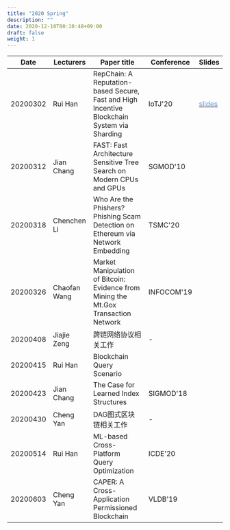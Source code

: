 ```yaml
---
title: "2020 Spring"
description: ""
date: 2020-12-10T00:10:48+09:00
draft: false
weight: 1
---
```




| Date     | Lecturers    | Paper title                                                  | Conference | Slides                                                       |
| -------- | ------------ | ------------------------------------------------------------ | ---------- | ------------------------------------------------------------ |
| 20200302 | Rui Han      | RepChain: A Reputation-based Secure, Fast and High Incentive Blockchain System via Sharding | IoTJ'20    | [<font color=CornflowerBlue>slides</font>](https://gitee.com/junpni/bcts-resource/blob/master/pdf/slide2020/%E3%80%9020200302%E9%9F%A9%E7%9D%BF-%E3%80%91RepChain.pptx) |
| 20200312 | Jian Chang   | FAST: Fast Architecture Sensitive Tree Search on Modern CPUs and GPUs | SGMOD'10   |                                                              |
| 20200318 | Chenchen Li  | Who Are the Phishers?  Phishing Scam Detection on Ethereum via Network Embedding | TSMC'20    |                                                              |
| 20200326 | Chaofan Wang | Market Manipulation of Bitcoin: Evidence from Mining the Mt.Gox Transaction Network | INFOCOM'19 |                                                              |
| 20200408 | Jiajie Zeng  | 跨链网络协议相关工作                                         | -          |                                                              |
| 20200415 | Rui Han      | Blockchain Query Scenario                                    |            |                                                              |
| 20200423 | Jian Chang   | The Case for Learned Index Structures                        | SIGMOD'18  |                                                              |
| 20200430 | Cheng Yan    | DAG图式区块链相关工作                                        | -          |                                                              |
| 20200514 | Rui Han      | ML-based Cross-Platform Query Optimization                   | ICDE'20    |                                                              |
| 20200603 | Cheng Yan    | CAPER: A Cross-Application Permissioned Blockchain           | VLDB'19    |                                                              |

